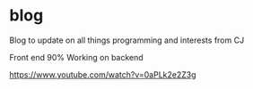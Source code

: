 # blog
Blog to update on all things programming and interests from CJ

Front end 90%
Working on backend

https://www.youtube.com/watch?v=0aPLk2e2Z3g
